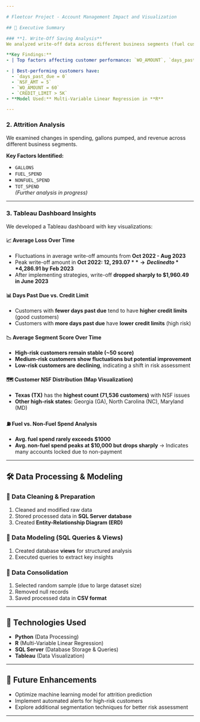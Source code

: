 ```yaml
---

# Fleetcor Project - Account Management Impact and Visualization  

## 📌 Executive Summary  

### **1. Write-Off Saving Analysis**  
We analyzed write-off data across different business segments (fuel customers, universal customers, company card, etc.) to identify key cost-reduction strategies, revenue opportunities, and customer retention insights.  

**Key Findings:**  
- | Top factors affecting customer performance: `WO_AMOUNT`, `days_past_due`, `Segment_Score`, `NSF_AMT`, `CREDIT_LIMIT`

- | Best-performing customers have:  
  - `days_past_due = 0`  
  - `NSF_AMT = 5`  
  - `WO_AMOUNT = 60`  
  - `CREDIT_LIMIT > 5K`  
- **Model Used:** Multi-Variable Linear Regression in **R**  

---
```


### **2. Attrition Analysis**  
We examined changes in spending, gallons pumped, and revenue across different business segments.  

**Key Factors Identified:**  
- `GALLONS`  
- `FUEL_SPEND`  
- `NONFUEL_SPEND`  
- `TOT_SPEND`  
_(Further analysis in progress)_  

---

### **3. Tableau Dashboard Insights**  

We developed a Tableau dashboard with key visualizations:  

#### **📈 Average Loss Over Time**  
- Fluctuations in average write-off amounts from **Oct 2022 - Aug 2023**  
- Peak write-off amount in **Oct 2022: $12,293.07** → Declined to **$4,286.91 by Feb 2023**  
- After implementing strategies, write-off **dropped sharply to $1,960.49 in June 2023**  

#### **📊 Days Past Due vs. Credit Limit**  
- Customers with **fewer days past due** tend to have **higher credit limits** (good customers)  
- Customers with **more days past due** have **lower credit limits** (high risk)  

#### **📉 Average Segment Score Over Time**  
- **High-risk customers remain stable (~50 score)**  
- **Medium-risk customers show fluctuations but potential improvement**  
- **Low-risk customers are declining**, indicating a shift in risk assessment  

#### **🗺️ Customer NSF Distribution (Map Visualization)**  
- **Texas (TX)** has the **highest count (71,536 customers)** with NSF issues  
- **Other high-risk states:** Georgia (GA), North Carolina (NC), Maryland (MD)  

#### **⛽ Fuel vs. Non-Fuel Spend Analysis**  
- **Avg. fuel spend rarely exceeds $1000**  
- **Avg. non-fuel spend peaks at $10,000 but drops sharply** → Indicates many accounts locked due to non-payment  

---

## 🛠️ Data Processing & Modeling  

### **🔹 Data Cleaning & Preparation**  
1. Cleaned and modified raw data  
2. Stored processed data in **SQL Server database**  
3. Created **Entity-Relationship Diagram (ERD)**  

### **🔹 Data Modeling (SQL Queries & Views)**  
1. Created database **views** for structured analysis  
2. Executed queries to extract key insights  

### **🔹 Data Consolidation**  
1. Selected random sample (due to large dataset size)  
2. Removed null records  
3. Saved processed data in **CSV format**  

---

## 📌 Technologies Used  

- **Python** (Data Processing)  
- **R** (Multi-Variable Linear Regression)  
- **SQL Server** (Database Storage & Queries)  
- **Tableau** (Data Visualization)  

---

## 🚀 Future Enhancements  

- Optimize machine learning model for attrition prediction  
- Implement automated alerts for high-risk customers  
- Explore additional segmentation techniques for better risk assessment  

---

